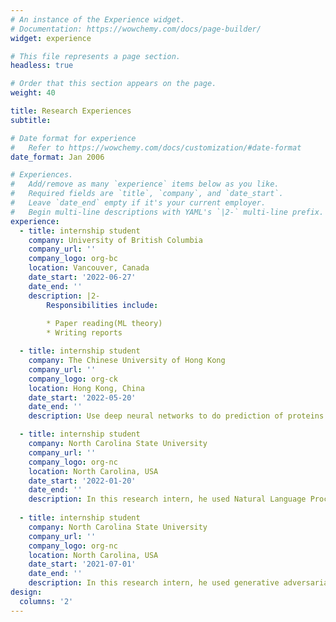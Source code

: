 ```yaml
---
# An instance of the Experience widget.
# Documentation: https://wowchemy.com/docs/page-builder/
widget: experience

# This file represents a page section.
headless: true

# Order that this section appears on the page.
weight: 40

title: Research Experiences
subtitle:

# Date format for experience
#   Refer to https://wowchemy.com/docs/customization/#date-format
date_format: Jan 2006

# Experiences.
#   Add/remove as many `experience` items below as you like.
#   Required fields are `title`, `company`, and `date_start`.
#   Leave `date_end` empty if it's your current employer.
#   Begin multi-line descriptions with YAML's `|2-` multi-line prefix.
experience:
  - title: internship student
    company: University of British Columbia
    company_url: ''
    company_logo: org-bc
    location: Vancouver, Canada
    date_start: '2022-06-27'
    date_end: ''
    description: |2-
        Responsibilities include:
        
        * Paper reading(ML theory)
        * Writing reports

  - title: internship student
    company: The Chinese University of Hong Kong
    company_url: ''
    company_logo: org-ck
    location: Hong Kong, China
    date_start: '2022-05-20'
    date_end: ''
    description: Use deep neural networks to do prediction of proteins.

  - title: internship student
    company: North Carolina State University
    company_url: ''
    company_logo: org-nc
    location: North Carolina, USA
    date_start: '2022-01-20'
    date_end: ''
    description: In this research intern, he used Natural Language Processing(NLP) models to extract features from sentences. Also he tried to do some auto-grading works by comparing semantic similarity and completed a paper.
    
  - title: internship student
    company: North Carolina State University
    company_url: ''
    company_logo: org-nc
    location: North Carolina, USA
    date_start: '2021-07-01'
    date_end: ''
    description: In this research intern, he used generative adversarial network(GAN) as well as WGAN and WGAN-GP to generate data for the professor.
design:
  columns: '2'
---
```

